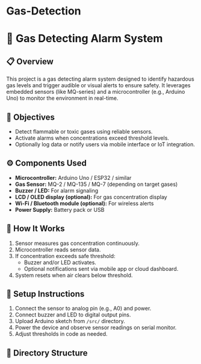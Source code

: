 # Gas-Detection
# 🛑 Gas Detecting Alarm System

## 📋 Overview
This project is a gas detecting alarm system designed to identify hazardous gas levels and trigger audible or visual alerts to ensure safety. It leverages embedded sensors (like MQ-series) and a microcontroller (e.g., Arduino Uno) to monitor the environment in real-time.

## 🎯 Objectives
- Detect flammable or toxic gases using reliable sensors.
- Activate alarms when concentrations exceed threshold levels.
- Optionally log data or notify users via mobile interface or IoT integration.

## ⚙️ Components Used
- **Microcontroller:** Arduino Uno / ESP32 / similar
- **Gas Sensor:** MQ-2 / MQ-135 / MQ-7 (depending on target gases)
- **Buzzer / LED:** For alarm signaling
- **LCD / OLED display (optional):** For gas concentration display
- **Wi-Fi / Bluetooth module (optional):** For wireless alerts
- **Power Supply:** Battery pack or USB

## 🧠 How It Works
1. Sensor measures gas concentration continuously.
2. Microcontroller reads sensor data.
3. If concentration exceeds safe threshold:
   - Buzzer and/or LED activates.
   - Optional notifications sent via mobile app or cloud dashboard.
4. System resets when air clears below threshold.

## 🚀 Setup Instructions
1. Connect the sensor to analog pin (e.g., A0) and power.
2. Connect buzzer and LED to digital output pins.
3. Upload Arduino sketch from `/src/` directory.
4. Power the device and observe sensor readings on serial monitor.
5. Adjust thresholds in code as needed.

## 📁 Directory Structure
